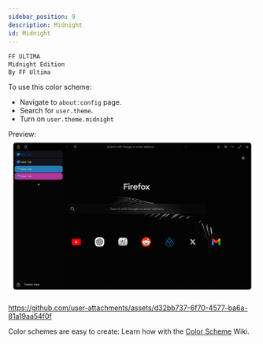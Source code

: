 ```yaml
---
sidebar_position: 9
description: Midnight
id: Midnight
---
```


```
FF ULTIMA
Midnight Edition
By FF Ultima
```

To use this color scheme:
- Navigate to `about:config` page.
- Search for `user.theme`.
- Turn on `user.theme.midnight`

Preview:
![preview](./preview.png)

https://github.com/user-attachments/assets/d32bb737-6f70-4577-ba6a-81a19aa54f0f

Color schemes are easy to create: Learn how with the [Color Scheme](/docs/color-schemes/create-a-color-scheme) Wiki.